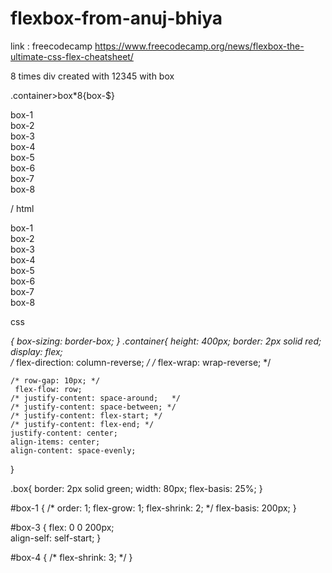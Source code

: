 # flexbox-from-anuj-bhiya
link : freecodecamp  https://www.freecodecamp.org/news/flexbox-the-ultimate-css-flex-cheatsheet/


8 times div created with 12345  with box

 .container>box*8{box-$} 

 <div class="container">
        <div class="box">box-1</div>
        <div class="box">box-2</div>
        <div class="box">box-3</div>
        <div class="box">box-4</div>
        <div class="box">box-5</div>
        <div class="box">box-6</div>
        <div class="box">box-7</div>
        <div class="box">box-8</div>
      </div>

/
html

<!DOCTYPE html>
<html lang="en">
<head>
    <meta charset="UTF-8">
    <meta name="viewport" content="width=device-width, initial-scale=1.0">
    <title>flexbox</title>
     <link rel="stylesheet" href="style.css"> 
</head>
<body>
      <div class="container">
        <div class="box" id="box-1">box-1</div>
        <div class="box" id="box-2">box-2</div>
        <div class="box" id="box-3">box-3</div>
        <div class="box" id="box-4">box-4</div>
        <div class="box" id="box-5">box-5</div>
        <div class="box" id="box-6">box-6</div>
        <div class="box" id="box-7">box-7</div>
        <div class="box" id="box-8">box-8</div>
      </div> 
</body>
</html>



css






*{
    box-sizing: border-box;
}
.container{
    height: 400px;
    border: 2px solid red;
    display: flex;  
    /* flex-direction: column-reverse; */
    /* flex-wrap: wrap-reverse; */
     
    /* row-gap: 10px; */
     flex-flow: row;
    /* justify-content: space-around;   */
    /* justify-content: space-between; */
    /* justify-content: flex-start; */
    /* justify-content: flex-end; */
    justify-content: center;
    align-items: center;
    align-content: space-evenly;

       
} 

.box{
    border: 2px solid green;
    width: 80px;
    flex-basis: 25%;
} 

#box-1 {
    /* order: 1;
    flex-grow: 1;
    flex-shrink: 2; */
    flex-basis: 200px;
}

 #box-3 {
   flex: 0 0 200px;     
   align-self: self-start;
}

#box-4 {
    /* flex-shrink: 3; */
}

